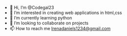 - 👋 Hi, I’m @Codegal23
- 👀 I’m interested in creating web applications in html,css
- 🌱 I’m currently learning python
- 💞️ I’m looking to collaborate on projects
- 📫 How to reach me Irenadaniels1234@gmail.com

<!---
Codegal23/Codegal23 is a ✨ special ✨ repository because its `README.md` (this file) appears on your GitHub profile.
You can click the Preview link to take a look at your changes.
--->
